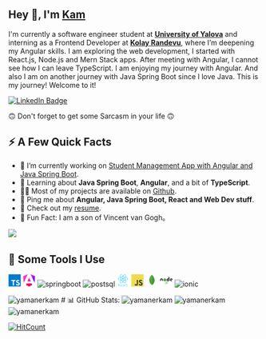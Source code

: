 
<h2>Hey 👋, I'm <a href="">Kam</a></h2>
<p>I'm currently a software engineer student at <strong><a href="https://www.yalova.edu.tr/en">University of Yalova</a></strong> and interning as a Frontend Developer at <strong><a href="https://www.kolayrandevu.com/">Kolay Randevu</a></strong>, where I’m deepening my Angular skills.
 I am exploring the web development, 
 I started with React.js, Node.js and Mern Stack apps. 
 After meeting with Angular, I cannot see how I can leave TypeScript. I am enjoying my journey with Angular. And also I am on another journey with Java Spring Boot since I love Java.
 This is my journey! Welcome to it!
 </p>
<p> <a href="https://www.linkedin.com/in/erkamyaman35/"><img src="https://img.shields.io/badge/-@kam-0077B5?style=flat-square&amp;labelColor=0077B5&amp;logo=LinkedIn&amp;link=https://www.linkedin.com/in/erkamyaman35/" alt="LinkedIn Badge"></a> </p>
<p>🙃 Don't forget to get some Sarcasm in your life 🙃</p>
 
<h2>⚡️ A Few Quick Facts</h2>


<div>
 
<div >  
    
<ul>
<li>🔭 I’m currently working on <a href="https://github.com/yamanerkam/student-manager">Student Management App with Angular and Java Spring Boot</a>.</li>
<li>🧐 Learning about <strong>Java Spring Boot</strong>, <strong>Angular</strong>, and a bit of <strong>TypeScript</strong>.</li>
<li>👨‍💻 Most of my projects are available on <a href="https://github.com/yamanerkam">Github</a>.</li>
<li>💬 Ping me about <strong> Angular, Java Spring Boot, React and Web Dev stuff</strong>.</li>
<li>📙 Check out my <a href="https://github.com/yamanerkam/resume/blob/master/resume.pdf">resume</a>.</li>
<li>🎉 Fun Fact: I am a son of Vincent van Gogh。</li>
    
</ul>

</div>
<div class="b">
     <img    src="https://media1.giphy.com/media/13HgwGsXF0aiGY/giphy.gif" />
</div>

</div>


<h2>🚀 Some Tools I Use</h2>
<p align="left">
 <img src="https://raw.githubusercontent.com/devicons/devicon/master/icons/typescript/typescript-original.svg" alt="typescript" width="25" height="25" />
 <img src="https://raw.githubusercontent.com/devicons/devicon/master/icons/angular/angular-original.svg" alt="angular" width="25" height="25" />
<img src="https://avatars.githubusercontent.com/u/43360229?s=200&v=4" alt="springboot" width="25" height="25" />
<img src="https://www.postgresql.org/media/img/about/press/elephant.png" alt="postsql" width="25" height="25" />

<img src="https://raw.githubusercontent.com/devicons/devicon/master/icons/react/react-original-wordmark.svg" alt="react" width="25" height="25" />
<img src="https://raw.githubusercontent.com/devicons/devicon/master/icons/javascript/javascript-original.svg" alt="javascript" width="25" height="25" />
<img src="https://raw.githubusercontent.com/devicons/devicon/master/icons/mongodb/mongodb-original.svg" alt="mongodb" width="25" height="25" />
<img src="https://raw.githubusercontent.com/devicons/devicon/master/icons/nodejs/nodejs-original-wordmark.svg" alt="nodejs" width="25" height="25" />
<img src="https://ionic.io/_next/image?url=https%3A%2F%2Fimages.prismic.io%2Fionicframeworkcom%2F66cfdbef-e59d-463a-8e24-12cb233e9d97_ionic%2Blogo%2Bblue.png&w=128&q=75" alt="ionic" width="25" height="25" />

</p>
<img src="https://github-readme-stats.vercel.app/api?username=yamanerkam&show_icons=true&count_private=true" alt="yamanerkam" />
# 📊 GitHub Stats:
<img src="https://github-readme-stats.vercel.app/api?username=yamanerkam&theme=dark&hide_border=false&include_all_commits=false&count_private=false" alt="yamanerkam" />
<img src="https://github-readme-streak-stats.herokuapp.com/?user=yamanerkam&theme=dark&hide_border=false" alt="yamanerkam" />
<img src="https://github-readme-stats.vercel.app/api/top-langs/?username=yamanerkam&theme=dark&hide_border=false&include_all_commits=false&count_private=false&layout=compact" alt="yamanerkam" />


<p><a href="http://hits.dwyl.com/yamanerkam/yamanerkam/yamanerkam.svg?style=flat-square"><img src="https://hits.dwyl.com/yamanerkam/yamanerkam/yamanerkam.svg?style=flat-square" alt="HitCount"></a></p>
